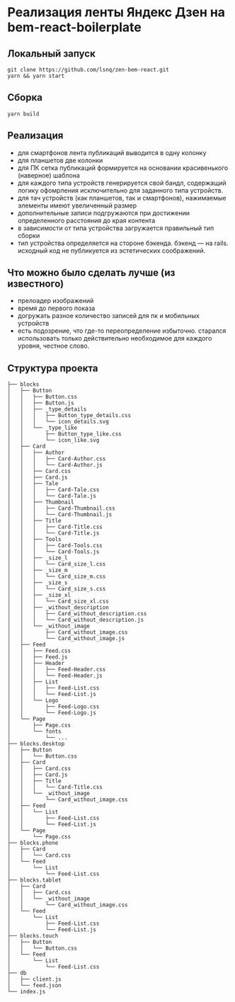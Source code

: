 # Реализация ленты Яндекс Дзен на bem-react-boilerplate
## Локальный запуск
```
git clone https://github.com/lsnq/zen-bem-react.git
yarn && yarn start
```
## Сборка
```
yarn build
```

## Реализация
* для смартфонов лента публикаций выводится в одну колонку
* для планшетов две колонки
* для ПК сетка публикаций формируется на основании красивенького (наверное) шаблона
* для каждого типа устройств генерируется свой бандл, содержащий логику офомрления исключительно для заданного типа устройств.
* для тач устройств (как планшетов, так и смартфонов), нажимаемые элементы имеют увеличенный размер
* дополнительные записи подгружаются при достижении определенного расстояния до края контента
* в зависимости от типа устройства загружается правильный тип сборки
* тип устройства определяется на стороне бэкенда. бэкенд — на rails. исходный код не публикуется из эстетических соображений.

## Что можно было сделать лучше (из известного)
- прелоадер изображений
- время до первого показа
- догружать разное количество записей для пк и мобильных устройств
- есть подозрение, что где-то переопределение избыточно. старался использовать только действительно необходимое для каждого уровня, честное слово.


## Структура проекта
```
├── blocks
│   ├── Button
│   │   ├── Button.css
│   │   ├── Button.js
│   │   ├── _type_details
│   │   │   ├── Button_type_details.css
│   │   │   └── icon_details.svg
│   │   └── _type_like
│   │       ├── Button_type_like.css
│   │       └── icon_like.svg
│   ├── Card
│   │   ├── Author
│   │   │   ├── Card-Author.css
│   │   │   └── Card-Author.js
│   │   ├── Card.css
│   │   ├── Card.js
│   │   ├── Tale
│   │   │   ├── Card-Tale.css
│   │   │   └── Card-Tale.js
│   │   ├── Thumbnail
│   │   │   ├── Card-Thumbnail.css
│   │   │   └── Card-Thumbnail.js
│   │   ├── Title
│   │   │   ├── Card-Title.css
│   │   │   └── Card-Title.js
│   │   ├── Tools
│   │   │   ├── Card-Tools.css
│   │   │   └── Card-Tools.js
│   │   ├── _size_l
│   │   │   └── Card_size_l.css
│   │   ├── _size_m
│   │   │   └── Card_size_m.css
│   │   ├── _size_s
│   │   │   └── Card_size_s.css
│   │   ├── _size_xl
│   │   │   └── Card_size_xl.css
│   │   ├── _without_description
│   │   │   ├── Card_without_description.css
│   │   │   └── Card_without_description.js
│   │   └── _without_image
│   │       ├── Card_without_image.css
│   │       └── Card_without_image.js
│   ├── Feed
│   │   ├── Feed.css
│   │   ├── Feed.js
│   │   ├── Header
│   │   │   ├── Feed-Header.css
│   │   │   └── Feed-Header.js
│   │   ├── List
│   │   │   ├── Feed-List.css
│   │   │   └── Feed-List.js
│   │   └── Logo
│   │       ├── Feed-Logo.css
│   │       └── Feed-Logo.js
│   └── Page
│       ├── Page.css
│       └── fonts
│           └── ...
├── blocks.desktop
│   ├── Button
│   │   └── Button.css
│   ├── Card
│   │   ├── Card.css
│   │   ├── Card.js
│   │   ├── Title
│   │   │   └── Card-Title.css
│   │   └── _without_image
│   │       └── Card_without_image.css
│   ├── Feed
│   │   └── List
│   │       ├── Feed-List.css
│   │       └── Feed-List.js
│   └── Page
│       └── Page.css
├── blocks.phone
│   ├── Card
│   │   └── Card.css
│   └── Feed
│       └── List
│           └── Feed-List.css
├── blocks.tablet
│   ├── Card
│   │   ├── Card.css
│   │   └── _without_image
│   │       └── Card_without_image.css
│   └── Feed
│       └── List
│           ├── Feed-List.css
│           └── Feed-List.js
├── blocks.touch
│   ├── Button
│   │   └── Button.css
│   └── Feed
│       └── List
│           └── Feed-List.css
├── db
│   ├── client.js
│   └── feed.json
└── index.js
```
